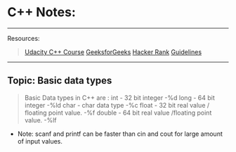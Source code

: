 # C++ Notes:
 ---

Resources:

> [Udacity C++ Course](https://classroom.udacity.com/nanodegrees/)
           [GeeksforGeeks](https://www.geeksforgeeks.org/)
           [Hacker Rank](https://www.hackerrank.com/challenges/c-tutorial-basic-data-types/problem)
[Guidelines](https://github.com/alsarmie/CppCoreGuidelines/blob/master/CppCoreGuidelines.md)


---
## Topic: Basic data types

>  Basic Data types in C++ are :
  int - 32 bit integer  -%d
  long - 64 bit integer -%ld
  char - char data type -%c
  float - 32 bit real value / floating point value.  -%f
  double - 64 bit real value /floating point value.  -%lf

  * Note: scanf and printf can be faster than cin and cout for large amount of input values.

  
